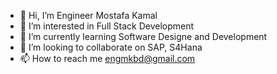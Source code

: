 - 👋 Hi, I’m Engineer Mostafa Kamal
- 👀 I’m interested in Full Stack Development
- 🌱 I’m currently learning Software Designe and Development
- 💞️ I’m looking to collaborate on SAP, S4Hana
- 📫 How to reach me engmkbd@gmail.com

<!---
engmkamal/engmkamal is a ✨ special ✨ repository because its `README.md` (this file) appears on your GitHub profile.
You can click the Preview link to take a look at your changes.
--->
